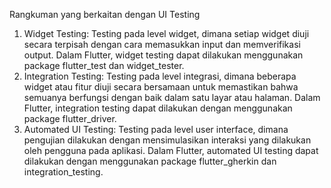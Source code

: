Rangkuman yang berkaitan dengan UI Testing
1. Widget Testing: Testing pada level widget, dimana setiap widget diuji secara terpisah dengan cara memasukkan input dan memverifikasi output. Dalam Flutter, widget testing dapat dilakukan menggunakan package flutter_test dan widget_tester.
2. Integration Testing: Testing pada level integrasi, dimana beberapa widget atau fitur diuji secara bersamaan untuk memastikan bahwa semuanya berfungsi dengan baik dalam satu layar atau halaman. Dalam Flutter, integration testing dapat dilakukan dengan menggunakan package flutter_driver.
3. Automated UI Testing: Testing pada level user interface, dimana pengujian dilakukan dengan mensimulasikan interaksi yang dilakukan oleh pengguna pada aplikasi. Dalam Flutter, automated UI testing dapat dilakukan dengan menggunakan package flutter_gherkin dan integration_testing.
